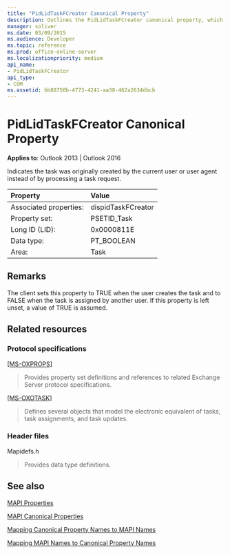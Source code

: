 ```yaml
---
title: "PidLidTaskFCreator Canonical Property"
description: Outlines the PidLidTaskFCreator canonical property, which indicates the task was created by the current user or user agent.
manager: soliver
ms.date: 03/09/2015
ms.audience: Developer
ms.topic: reference
ms.prod: office-online-server
ms.localizationpriority: medium
api_name:
- PidLidTaskFCreator
api_type:
- COM
ms.assetid: bb88750b-4773-4241-aa38-462a2634dbcb
---
```


# PidLidTaskFCreator Canonical Property

  
  
**Applies to**: Outlook 2013 | Outlook 2016 
  
Indicates the task was originally created by the current user or user agent instead of by processing a task request.
  
|Property |Value |
|:-----|:-----|
|Associated properties:  <br/> |dispidTaskFCreator  <br/> |
|Property set:  <br/> |PSETID_Task  <br/> |
|Long ID (LID):  <br/> |0x0000811E  <br/> |
|Data type:  <br/> |PT_BOOLEAN  <br/> |
|Area:  <br/> |Task  <br/> |
   
## Remarks

The client sets this property to TRUE when the user creates the task and to FALSE when the task is assigned by another user. If this property is left unset, a value of TRUE is assumed.
  
## Related resources

### Protocol specifications

[[MS-OXPROPS]](https://msdn.microsoft.com/library/f6ab1613-aefe-447d-a49c-18217230b148%28Office.15%29.aspx)
  
> Provides property set definitions and references to related Exchange Server protocol specifications.
    
[[MS-OXOTASK]](https://msdn.microsoft.com/library/55600ec0-6195-4730-8436-59c7931ef27e%28Office.15%29.aspx)
  
> Defines several objects that model the electronic equivalent of tasks, task assignments, and task updates.
    
### Header files

Mapidefs.h
  
> Provides data type definitions.
    
## See also



[MAPI Properties](mapi-properties.md)
  
[MAPI Canonical Properties](mapi-canonical-properties.md)
  
[Mapping Canonical Property Names to MAPI Names](mapping-canonical-property-names-to-mapi-names.md)
  
[Mapping MAPI Names to Canonical Property Names](mapping-mapi-names-to-canonical-property-names.md)

